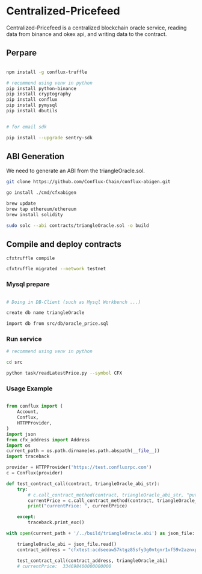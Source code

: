<!--
 * @Author: your name
 * @Date: 2021-10-26 22:13:04
 * @LastEditTime: 2021-10-26 22:34:20
 * @LastEditors: Please set LastEditors
 * @Description: In User Settings Edit
 * @FilePath: /triangleBlockchainOracle/readme.md
-->

# Centralized-Pricefeed

Centralized-Pricefeed is a centralized blockchain oracle service, reading data from binance and okex api, and writing data to the contract. 




## Perpare

``` bash

npm install -g conflux-truffle

# recommend using venv in python
pip install python-binance
pip install cryptography
pip install conflux
pip install pymysql
pip install dbutils


# for email sdk

pip install --upgrade sentry-sdk

```

## ABI Generation

We need to generate an ABI from the triangleOracle.sol. 

``` bash
git clone https://github.com/Conflux-Chain/conflux-abigen.git

go install ./cmd/cfxabigen

brew update
brew tap ethereum/ethereum
brew install solidity

sudo solc --abi contracts/triangleOracle.sol -o build

```
## Compile and deploy contracts 

``` bash
cfxtruffle compile

cfxtruffle migrated --network testnet

```
### Mysql prepare

``` bash

# Doing in DB-Client (such as Mysql Workbench ...)

create db name triangleOracle

import db from src/db/oracle_price.sql

```

### Run service


``` bash
# recommend using venv in python

cd src

python task/readLatestPrice.py --symbol CFX

```

### Usage Example

``` python

from conflux import (
    Account,
    Conflux,
    HTTPProvider,
)
import json
from cfx_address import Address
import os
current_path = os.path.dirname(os.path.abspath(__file__))
import traceback

provider = HTTPProvider('https://test.confluxrpc.com')
c = Conflux(provider)

def test_contract_call(contract, triangleOracle_abi_str):
    try:
        # c.call_contract_method(contract, triangleOracle_abi_str, "putPrice", price, source, symbol, price_dimension)
        currentPrice = c.call_contract_method(contract, triangleOracle_abi_str, "getPrice")
        print("currentPrice: ", currentPrice)

    except:
        traceback.print_exc()

with open(current_path + '/../build/triangleOracle.abi') as json_file:

    triangleOracle_abi = json_file.read()
    contract_address = "cfxtest:acdseeaw57ktgz85sfy3g0ntgnr1vf59v2aznxpd1c"

    test_contract_call(contract_address, triangleOracle_abi)
    # currentPrice:  334698400000000000

```











